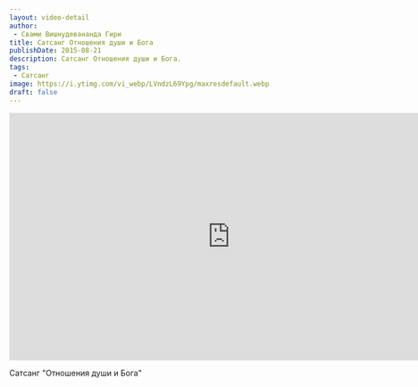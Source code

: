 ```yaml
---
layout: video-detail
author:
 - Свами Вишнудевананда Гири
title: Сатсанг Отношения души и Бога
publishDate: 2015-08-21
description: Сатсанг Отношения души и Бога. 
tags: 
 - Сатсанг
image: https://i.ytimg.com/vi_webp/LVndzL69Ypg/maxresdefault.webp
draft: false
---
```


<iframe width="790" height="444" src="https://www.youtube.com/embed/LVndzL69Ypg" frameborder="0" allowfullscreen=""></iframe> 

  Сатсанг "Отношения души и Бога"

  

 
